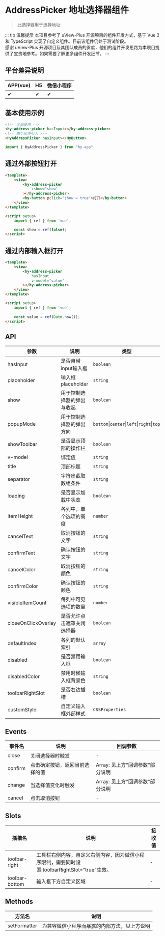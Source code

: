 # AddressPicker 地址选择器组件
> 此选择器用于选择地址


::: tip 温馨提示
本项目参考了 uView-Plus 开源项目的组件开发方式，基于 Vue 3 和 TypeScript 实现了自定义组件。目前该组件仍处于测试阶段。<br>
感谢 uView-Plus 开源项目及其团队成员的贡献，他们的组件开发思路为本项目提供了宝贵地参考。如果需要了解更多组件开发细节。
:::


## 平台差异说明

| APP(vue) | H5 | 微信小程序 |
|----------|----|-------|
| ✔        | ✔  | ✔     |

## 基本使用示例

```html
<!-- 全局使用 -->
<hy-address-picker hasInput></hy-address-picker>
<!-- 单个组件引入 -->
<HyAddressPicker hasInput></HyButton>
```
```ts
import { HyAddressPicker } from "hy-app"
```

## 通过外部按钮打开

```html
<template>
    <view>
        <hy-address-picker
            :show="show"
        ></hy-address-picker>
        <hy-button @click="show = true">打开</hy-button>
    </view>
</template>

<script setup>
    import { ref } from 'vue';

    const show = ref(false);
</script>
```

## 通过内部输入框打开

```html
<template>
    <view>
        <hy-address-picker
            hasInput
            v-model="value"
        ></hy-address-picker>
    </view>
</template>

<script setup>
    import { ref } from 'vue';
    
    const value = ref(Date.now());
</script>
```


## API

| 参数                  | 说明             | 类型                                         | 默认值                |
|---------------------|----------------|--------------------------------------------|--------------------|
| hasInput            | 是否自带input输入框   | `boolean`                                  | false              |
| placeholder         | 输入框placeholder | `string`                                   | 请选择                |
| show                | 用于控制选择器的弹出与收起  | `boolean`                                  | false              |
| popupMode           | 用于控制选择器的弹出方向   | `bottom`\|`center`\|`left`\|`right`\|`top` | bottom             |
| showToolbar         | 是否显示顶部的操作栏     | `boolean`                                  | true               |
| v-model             | 绑定值            | `string`                                   | -                  |
| title               | 顶部标题           | `string`                                   | -                  |
| separator           | 字符串截取数组条件      | `string`                                   | " "                |
| loading             | 是否显示加载中状态      | `boolean`                                  | false              |
| itemHeight          | 各列中，单个选项的高度    | `number`                                   | 44                 |
| cancelText          | 取消按钮的文字        | `string`                                   | 取消                 |
| confirmText         | 确认按钮的文字        | `string`                                   | 确认                 |
| cancelColor         | 取消按钮的颜色        | `string`                                   | #909193            |
| confirmColor        | 确认按钮的颜色        | `string`                                   | #3c9cff            |
| visibleItemCount    | 每列中可见选项的数量     | `number`                                   | 5                  |
| closeOnClickOverlay | 是否允许点击遮罩关闭选择器  | `boolean`                                  | false              |
| defaultIndex        | 各列的默认索引        | `array`                                    | -                  |
| disabled            | 是否禁用输入框        | `boolean`                                  | false              |
| disabledColor       | 禁用时候输入框背景色     | `string`                                   | #F5F5F5            |
| toolbarRightSlot    | 是否右边插槽         | `boolean`                                  | false              |
| customStyle         | 自定义输入框外部样式     | `CSSProperties`                            | -                  |

## Events

| 事件名     | 说明              | 回调参数                 |
|---------|-----------------|----------------------|
| close   | 关闭选择器时触发        | -                    |
| confirm | 点击确定按钮，返回当前选择的值 | Array: 见上方"回调参数"部分说明 |
| change  | 当选择值变化时触发       | Array: 见上方"回调参数"部分说明 |
| cancel  | 点击取消按钮	         | -                    |

## Slots
| 插槽名            | 说明                                                          | 接收值 |
|----------------|-------------------------------------------------------------|-----|
| toolbar-right  | 工具栏右侧内容，自定义右侧内容，因为微信小程序限制，需要同时设置:toolbarRightSlot="true"生效。 | -   |
| toolbar-bottom | 输入框下方自定义区域                                                  | -   |

## Methods
| 方法名          | 说明                     |
|--------------|------------------------|
| setFormatter | 为兼容微信小程序而暴露的内部方法，见上方说明 |

